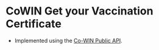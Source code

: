 # CoWIN Get your Vaccination Certificate

- Implemented using the [Co-WIN Public API](https://apisetu.gov.in/public/marketplace/api/cowin).
